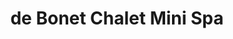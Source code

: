 ---
title: "de Bonet Chalet Mini Spa"
url: /colorado-springs/de-bonet-chalet-mini-spa/
shop: beauty
---